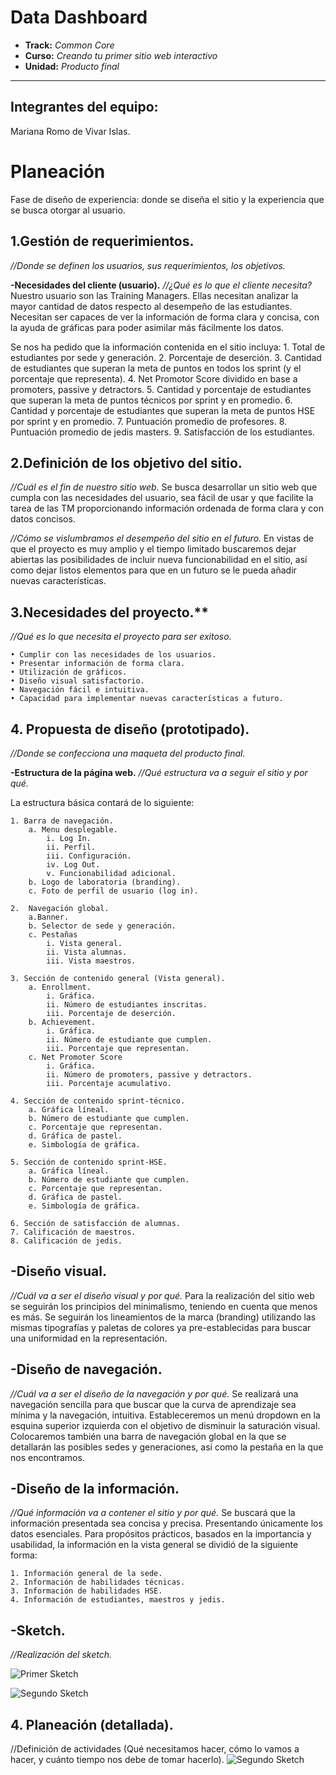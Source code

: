 # Data Dashboard

* **Track:** _Common Core_
* **Curso:** _Creando tu primer sitio web interactivo_
* **Unidad:** _Producto final_

***
## Integrantes del equipo:

Mariana Romo de Vivar Islas. 


# Planeación 
Fase de diseño de experiencia: donde se diseña el sitio y la experiencia que se busca otorgar al usuario.

## 1.Gestión de requerimientos.
*//Donde se definen los usuarios, sus requerimientos, los objetivos.*

**-Necesidades del cliente (usuario).**
*//¿Qué es lo que el cliente necesita?*
Nuestro usuario son las Training Managers. Ellas necesitan analizar la mayor cantidad de datos  respecto al desempeño de las estudiantes.  Necesitan ser capaces de ver la información de forma clara y concisa, con la ayuda de gráficas para poder asimilar más fácilmente los datos. 

Se nos ha pedido que la información contenida en el sitio incluya: 
	1. Total de estudiantes por sede y generación. 
	2. Porcentaje de deserción. 
	3. Cantidad de estudiantes que superan la meta de puntos en todos los sprint (y el porcentaje que representa).
	4. Net Promotor Score dividido en base a promoters, passive y detractors. 
	5. Cantidad y porcentaje de estudiantes que superan la meta de puntos técnicos por sprint y en promedio. 
	6. Cantidad y porcentaje de estudiantes que superan la meta de puntos HSE por sprint y en promedio. 
	7. Puntuación promedio de profesores.
	8. Puntuación promedio de jedis masters.
	9. Satisfacción de los estudiantes.
	
## 2.Definición de los objetivo del sitio.
*//Cuál es el fin de nuestro sitio web.*
Se busca desarrollar un sitio web que cumpla con las necesidades del usuario, sea fácil de usar y que facilite la tarea de las TM proporcionando información ordenada de forma clara y con datos concisos. 

*//Cómo se vislumbramos el desempeño del sitio en el futuro.*
En vistas de que el proyecto es muy amplio y el tiempo limitado buscaremos dejar abiertas las posibilidades de incluir nueva funcionabilidad en el sitio, así como dejar listos elementos para que en un futuro se le pueda añadir nuevas características.

## 3.Necesidades del proyecto.**
*//Qué es lo que necesita el proyecto para ser exitoso.*

	• Cumplir con las necesidades de los usuarios. 
	• Presentar información de forma clara. 
	• Utilización de gráficos. 
	• Diseño visual satisfactorio. 
	• Navegación fácil e intuitiva. 
	• Capacidad para implementar nuevas características a futuro.

## 4. Propuesta de diseño (prototipado).
*//Donde se confecciona una maqueta del producto final.*

**-Estructura de la página web.**
*//Qué estructura va a seguir el sitio y por qué.*

La estructura básica contará de lo siguiente: 

	1. Barra de navegación. 
		a. Menu desplegable. 
			i. Log In. 
			ii. Perfil.
			iii. Configuración. 
			iv. Log Out. 
			v. Funcionabilidad adicional.
		b. Logo de laboratoria (branding). 
		c. Foto de perfil de usuario (log in).
		
	2.  Navegación global.
        a.Banner.
		b. Selector de sede y generación. 
		c. Pestañas 
			i. Vista general.
			ii. Vista alumnas. 
			iii. Vista maestros.
			
	3. Sección de contenido general (Vista general). 
		a. Enrollment. 
			i. Gráfica. 
			ii. Número de estudiantes inscritas.
			iii. Porcentaje de deserción. 
		b. Achievement. 
			i. Gráfica.
			ii. Número de estudiante que cumplen. 
			iii. Porcentaje que representan.
		c. Net Promoter Score
			i. Gráfica.
			ii. Número de promoters, passive y detractors.
			iii. Porcentaje acumulativo.
			
	4. Sección de contenido sprint-técnico.
		a. Gráfica líneal.
		b. Número de estudiante que cumplen. 
		c. Porcentaje que representan.
		d. Gráfica de pastel. 
		e. Simbología de gráfica.
		
	5. Sección de contenido sprint-HSE.
		a. Gráfica líneal.
		b. Número de estudiante que cumplen. 
		c. Porcentaje que representan.
		d. Gráfica de pastel. 
		e. Simbología de gráfica.
		
	6. Sección de satisfacción de alumnas.
	7. Calificación de maestros.
	8. Calificación de jedis. 
	

## -Diseño visual.
*//Cuál va a ser el diseño visual y por qué.*
Para la realización del sitio web se seguirán los principios del minimalismo, teniendo en cuenta que menos es más.  Se seguirán los lineamientos de la marca (branding) utilizando las mismas tipografías y paletas de colores ya pre-establecidas para buscar una uniformidad en la representación. 

## -Diseño de navegación.
*//Cuál va a ser el diseño de la navegación y por qué.*
Se realizará una navegación sencilla para que buscar que la curva de aprendizaje sea mínima y la navegación, intuitiva. Estableceremos un menú dropdown en la esquina superior izquierda con el objetivo de disminuir la saturación visual.  Colocaremos también una barra de navegación global en la que se detallarán las posibles sedes y generaciones, así como la pestaña en la que nos encontramos. 

## -Diseño de la información.
*//Qué información va a contener el sitio y por qué.*
Se buscará que la información presentada sea concisa y precisa. Presentando únicamente los datos esenciales. Para propósitos prácticos, basados en la importancia y usabilidad, la información en la vista general se dividió de la siguiente forma: 

	1. Información general de la sede. 
	2. Información de habilidades técnicas.
	3. Información de habilidades HSE.
	4. Información de estudiantes, maestros y jedis. 
	

## -Sketch.
*//Realización del sketch.*


![Primer Sketch](./assets/images/sketch.jpg)

![Segundo Sketch](./assets/images/sketch2.jpg)


## 4. Planeación (detallada).
//Definición de actividades  (Qué necesitamos hacer, cómo lo vamos a hacer, y cuánto
tiempo nos debe de tomar hacerlo).
![Segundo Sketch](./assets/images/plan.png)

